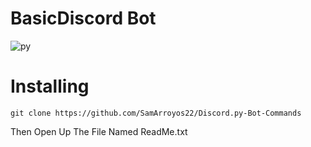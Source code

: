 # BasicDiscord Bot
![py](https://img.shields.io/badge/Python-3.6-blue.svg?style=social)

# Installing
```
git clone https://github.com/SamArroyos22/Discord.py-Bot-Commands
```
Then Open Up The File Named ReadMe.txt
